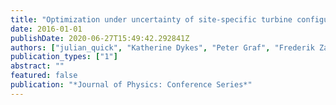 ```yaml
---
title: "Optimization under uncertainty of site-specific turbine configurations"
date: 2016-01-01
publishDate: 2020-06-27T15:49:42.292841Z
authors: ["julian_quick", "Katherine Dykes", "Peter Graf", "Frederik Zahle"]
publication_types: ["1"]
abstract: ""
featured: false
publication: "*Journal of Physics: Conference Series*"
---
```


